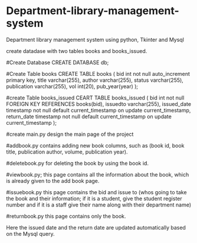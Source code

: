 # Department-library-management-system
Department library management system using python, Tkinter and Mysql

create datadase with two tables books and books_issued.

#Create Database
CREATE DATABASE db;

#Create Table books
CREATE TABLE books (
    bid int not null auto_increment primary key,
    title varchar(255),
    author varchar(255),
    status varchar(255),
    publication varchar(255),
    vol int(20),
    pub_year(year)
);

#create Table books_issued
CEART TABLE books_issued (
      bid int not null FOREIGN KEY REFERENCES books(bid),
      issuedto varchar(255),
      issued_date timestamp not null default current_timestamp on update current_timestamp,
      return_date timestamp not null default current_timestamp on update current_timestamp
);

#create main.py design the main page of the project

#addbook.py contains adding new book columns, such as (book id, book title, publication author, volume, publication year).

#deletebook.py for deleting the book by using the book id.

#viewbook.py; this page contains all the information about the book, which is already given to the add book page.

#issuebook.py this page contains the bid and issue to (whos going to take the book and their information; if it is a student, give the student register number and if it is a staff give their name along with their department name)

#returnbook.py this page contains only the book.

Here the issued date and the return date are updated automatically based on the Mysql query.
